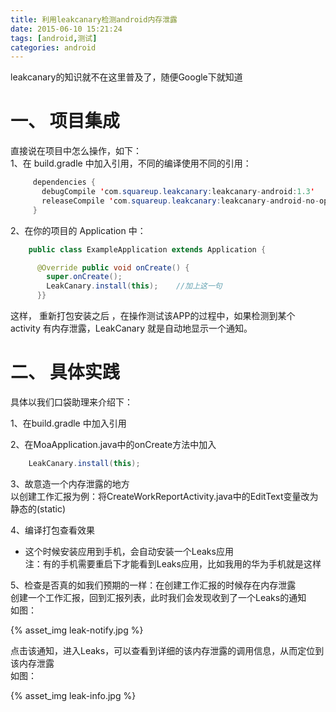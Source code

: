```yaml
---
title: 利用leakcanary检测android内存泄露
date: 2015-06-10 15:21:24
tags: [android,测试]
categories: android
---
```


leakcanary的知识就不在这里普及了，随便Google下就知道

# 一、 项目集成
直接说在项目中怎么操作，如下：  
1、在 build.gradle 中加入引用，不同的编译使用不同的引用：
```java
     dependencies {
       debugCompile 'com.squareup.leakcanary:leakcanary-android:1.3'
       releaseCompile 'com.squareup.leakcanary:leakcanary-android-no-op:1.3'
     }
```

<!-- more -->

2、在你的项目的 Application 中：
```java
    public class ExampleApplication extends Application {

      @Override public void onCreate() {
        super.onCreate();
        LeakCanary.install(this);    //加上这一句
      }}
```
这样， 重新打包安装之后 ，在操作测试该APP的过程中，如果检测到某个 activity 有内存泄露，LeakCanary 就是自动地显示一个通知。

# 二、 具体实践
具体以我们口袋助理来介绍下：

1、在build.gradle 中加入引用

2、在MoaApplication.java中的onCreate方法中加入
```java
    LeakCanary.install(this);
```
3、故意造一个内存泄露的地方  
以创建工作汇报为例：将CreateWorkReportActivity.java中的EditText变量改为静态的(static)

4、编译打包查看效果
* 这个时候安装应用到手机，会自动安装一个Leaks应用  
注：有的手机需要重启下才能看到Leaks应用，比如我用的华为手机就是这样

5、检查是否真的如我们预期的一样：在创建工作汇报的时候存在内存泄露  
创建一个工作汇报，回到汇报列表，此时我们会发现收到了一个Leaks的通知  
如图：

{% asset_img leak-notify.jpg %}


点击该通知，进入Leaks，可以查看到详细的该内存泄露的调用信息，从而定位到该内存泄露  
如图：

{% asset_img leak-info.jpg %}

